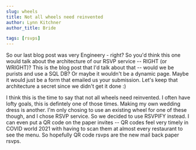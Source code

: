 ```yaml
---
slug: wheels
title: Not all wheels need reinvented
author: Lynn Kitchner
author_title: Bride

tags: [rsvps]
---
```


So our last blog post was very Engineery - right? So you'd think this one would talk about the architecture of our RSVP service -- RIGHT (or WRIGHT)? This is the blog post that I'd talk about that -- would we be purists and use a SQL DB? Or maybe it wouldn't be a dynamic page. Maybe it would just be a form that emailed us your submission. Let's keep that architecture a secret since we didn't get it done :)

I think this is the time to say that not all wheels need reinvented. I often have lofty goals, this is defintely one of those times. Making my own wedding dress is another. I'm only chosing to use an existing wheel for one of these though, and I chose RSVP service. So we decided to use RSVPIFY instead. I can even put a QR code on the paper invites -- QR codes feel very timely in COVID world 2021 with having to scan them at almost every restaurant to see the menu. So hopefully QR code rsvps are the new mail back paper rsvps.

